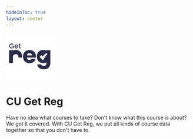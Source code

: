 ```yaml
---
hideInToc: true
layout: center
---
```


<div class="grid grid-cols-3 gap-2">
  <div class="justify-self-center">
    <a href="https://cugetreg.com">
        <img src="https://github.com/thinc-org/.github/raw/master/profile/assets/cgr-logo.png">
    </a>
  </div>

  <div class="col-span-2">
    <h1 class="font-bold">CU Get Reg</h1>
    <p>
        Have no idea what courses to take? Don't know what this course is about? We got it covered. With CU Get Reg, we put all kinds of course data together so that you don't have to.
    </p>
  </div>
</div>
